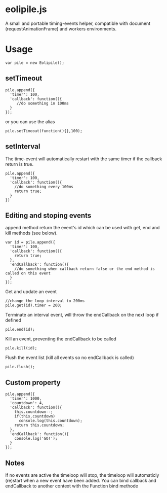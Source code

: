 eolipile.js
===========

A small and portable timing-events helper, compatible with document (requestAnimationFrame) and workers environments.


Usage
=====

    var pile = new Eolipile();

setTimeout
----------

    pile.append({
      'timer': 100,
      'callback': function(){
         //do something in 100ms
      }
    });
    
or you can use the alias

    pile.setTimeout(function(){},100);

setInterval
-----------

The time-event will automatically restart with the same timer if the callback return is true.

    pile.append({
      'timer': 100,
      'callback': function(){
        //do something every 100ms
        return true;
      }
    })

Editing and stoping events
--------------------------

append method return the event's id which can be used with get, end and kill methods (see below).

    var id = pile.append({
      'timer': 100,
      'callback': function(){
        return true;
      },
      'endCallback': function(){
        //do something when callback return false or the end method is called on this event
      }
    });

Get and update an event

    //change the loop interval to 200ms
    pile.get(id).timer = 200;

Terminate an interval event, will throw the endCallback on the next loop if defined

    pile.end(id);

Kill an event, preventing the endCallback to be called

    pile.kill(id);

Flush the event list (kill all events so no endCallback is called)

    pile.flush();

Custom property
-------------------

    pile.append({
      'timer': 1000,
      'countdown': 4,
      'callback': function(){
        this.countdown--;
        if(this.countdown)
          console.log(this.countdown);
        return this.countdown;
      },
      'endCallback': function(){
        console.log('GO!');
      }
    });

Notes
-----

If no events are active the timeloop will stop, the timeloop will automaticly (re)start when a new event have been added.
You can bind callback and endCallback to another context with the Function bind methode
